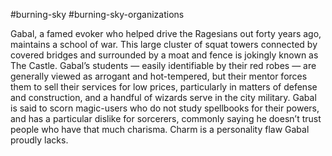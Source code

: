 #burning-sky #burning-sky-organizations

Gabal, a famed evoker who helped drive the
Ragesians out forty years ago, maintains a school
of war. This large cluster of squat towers connected
by covered bridges and surrounded by a moat and
fence is jokingly known as The Castle. Gabal’s students
— easily identifiable by their red robes — are
generally viewed as arrogant and hot-tempered, but
their mentor forces them to sell their services for
low prices, particularly in matters of defense and
construction, and a handful of wizards serve in the
city military.
Gabal is said to scorn magic-users who do not
study spellbooks for their powers, and has a particular
dislike for sorcerers, commonly saying he doesn’t
trust people who have that much charisma. Charm
is a personality flaw Gabal proudly lacks.
